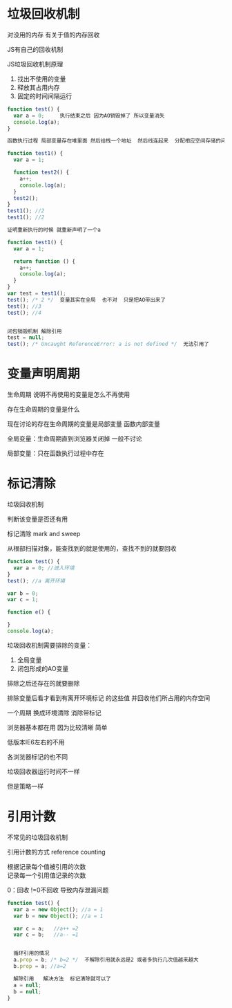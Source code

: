 # 垃圾回收机制

对没用的内存 有关于值的内存回收

JS有自己的回收机制

JS垃圾回收机制原理
1. 找出不使用的变量
2. 释放其占用内存
3. 固定的时间间隔运行
   
```js
function test() {
  var a = 0;     执行结束之后 因为AO销毁掉了 所以变量消失
  console.log(a);
}

函数执行过程 局部变量存在堆里面 然后给栈一个地址  然后线连起来  分配相应空间存储的问题  结束之后就回收了

function test1() {
  var a = 1;

  function test2() {
    a++;
    console.log(a);
  }
  test2();
}
test1(); //2  
test1(); //2

证明重新执行的时候 就重新声明了一个a
```

```js
function test1() {
  var a = 1;

  return function () {
    a++;
    console.log(a);
  }
}
var test = test1();
test(); /* 2 */  变量其实在全局  也不对  只是把AO带出来了
test(); //3
test(); //4


闭包销毁机制 解除引用
test = null;
test(); /* Uncaught ReferenceError: a is not defined */  无法引用了
```
# 变量声明周期

生命周期 说明不再使用的变量是怎么不再使用

存在生命周期的变量是什么  

现在讨论的存在生命周期的变量是局部变量  函数内部变量

全局变量：生命周期直到浏览器关闭掉  一般不讨论

局部变量：只在函数执行过程中存在


# 标记清除

垃圾回收机制 

判断该变量是否还有用

标记清除 mark and sweep

从根部扫描对象，能查找到的就是使用的，查找不到的就要回收

```js
function test() {
  var a = 0; //进入环境
}
test(); //a 离开环境

var b = 0;
var c = 1;

function e() {

}
console.log(a);
```

垃圾回收机制需要排除的变量：
1. 全局变量  
2. 闭包形成的AO变量

排除之后还存在的就要删除

排除变量后看才看到有离开环境标记  的这些值  并回收他们所占用的内存空间

一个周期 换成环境清除 消除带标记

浏览器基本都在用  因为比较清晰 简单 

低版本IE6左右的不用

各浏览器标记的也不同

垃圾回收器运行时间不一样

但是策略一样


# 引用计数

不常见的垃圾回收机制

引用计数的方式  reference counting

根据记录每个值被引用的次数  
记录每一个引用值记录的次数 

0：回收  !=0不回收  导致内存泄漏问题

```js
function test() {
  var a = new Object(); //a = 1
  var b = new Object(); //a = 1

  var c = a;   //a++ =2
  var c = b;   //a-- =1


  循环引用的情况
  a.prop = b; /* b=2 */  不解除引用就永远是2 或者多执行几次值越来越大
  b.prop = a; //a=2

  解除引用   解决方法  标记清除就可以了
  a = null;
  b = null;
}
```